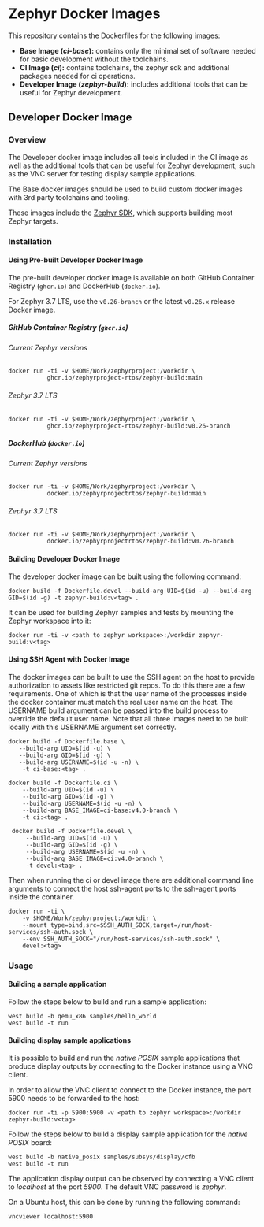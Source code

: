# Zephyr Docker Images

This repository contains the Dockerfiles for the following images:

- **Base Image (_ci-base_):** contains only the minimal set of software needed for basic development without the toolchains.
- **CI Image (_ci_):** contains toolchains, the zephyr sdk and additional packages needed for ci operations.
- **Developer Image (_zephyr-build_):** includes additional tools that can be useful for Zephyr
  development.

## Developer Docker Image

### Overview

The Developer docker image includes all tools included in the CI image as well as the additional
tools that can be useful for Zephyr development, such as the VNC server for testing display sample
applications.

The Base docker images should be used to build custom docker images with 3rd party toolchains and tooling.

These images include the [Zephyr SDK](https://github.com/zephyrproject-rtos/sdk-ng), which supports
building most Zephyr targets.

### Installation

#### Using Pre-built Developer Docker Image

The pre-built developer docker image is available on both GitHub Container Registry (`ghcr.io`) and
DockerHub (`docker.io`).

For Zephyr 3.7 LTS, use the `v0.26-branch` or the latest `v0.26.x` release Docker image.

##### GitHub Container Registry (`ghcr.io`)

###### Current Zephyr versions

```
docker run -ti -v $HOME/Work/zephyrproject:/workdir \
           ghcr.io/zephyrproject-rtos/zephyr-build:main
```

###### Zephyr 3.7 LTS

```
docker run -ti -v $HOME/Work/zephyrproject:/workdir \
           ghcr.io/zephyrproject-rtos/zephyr-build:v0.26-branch
```

##### DockerHub (`docker.io`)

###### Current Zephyr versions

```
docker run -ti -v $HOME/Work/zephyrproject:/workdir \
           docker.io/zephyrprojectrtos/zephyr-build:main
```

###### Zephyr 3.7 LTS

```
docker run -ti -v $HOME/Work/zephyrproject:/workdir \
           docker.io/zephyrprojectrtos/zephyr-build:v0.26-branch
```

#### Building Developer Docker Image

The developer docker image can be built using the following command:

```
docker build -f Dockerfile.devel --build-arg UID=$(id -u) --build-arg GID=$(id -g) -t zephyr-build:v<tag> .
```

It can be used for building Zephyr samples and tests by mounting the Zephyr workspace into it:

```
docker run -ti -v <path to zephyr workspace>:/workdir zephyr-build:v<tag>
```

#### Using SSH Agent with Docker Image

The docker images can be built to use the SSH agent on the host to provide authorization
to assets like restricted git repos.  To do this there are a few requirements.  One of which
is that the user name of the processes inside the docker container must match the real user
name on the host.  The USERNAME build argument can be passed into the build process to override
the default user name.  Note that all three images need to be built locally with this USERNAME
argument set correctly.

```
docker build -f Dockerfile.base \
   --build-arg UID=$(id -u) \
   --build-arg GID=$(id -g) \
   --build-arg USERNAME=$(id -u -n) \
    -t ci-base:<tag> .
```
```
docker build -f Dockerfile.ci \
    --build-arg UID=$(id -u) \
    --build-arg GID=$(id -g) \
    --build-arg USERNAME=$(id -u -n) \
    --build-arg BASE_IMAGE=ci-base:v4.0-branch \
    -t ci:<tag> .
```
```
 docker build -f Dockerfile.devel \
     --build-arg UID=$(id -u) \
     --build-arg GID=$(id -g) \
     --build-arg USERNAME=$(id -u -n) \
     --build-arg BASE_IMAGE=ci:v4.0-branch \
     -t devel:<tag> .
```

Then when running the ci or devel image there are additional command line arguments to
connect the host ssh-agent ports to the ssh-agent ports inside the container.

```
docker run -ti \
    -v $HOME/Work/zephyrproject:/workdir \
    --mount type=bind,src=$SSH_AUTH_SOCK,target=/run/host-services/ssh-auth.sock \
    --env SSH_AUTH_SOCK="/run/host-services/ssh-auth.sock" \
    devel:<tag>
```

### Usage

#### Building a sample application

Follow the steps below to build and run a sample application:

```
west build -b qemu_x86 samples/hello_world
west build -t run
```

#### Building display sample applications

It is possible to build and run the _native POSIX_ sample applications that produce display outputs
by connecting to the Docker instance using a VNC client.

In order to allow the VNC client to connect to the Docker instance, the port 5900 needs to be
forwarded to the host:

```
docker run -ti -p 5900:5900 -v <path to zephyr workspace>:/workdir zephyr-build:v<tag>
```

Follow the steps below to build a display sample application for the _native POSIX_ board:

```
west build -b native_posix samples/subsys/display/cfb
west build -t run
```

The application display output can be observed by connecting a VNC client to _localhost_ at the
port _5900_. The default VNC password is _zephyr_.

On a Ubuntu host, this can be done by running the following command:

```
vncviewer localhost:5900
```
